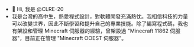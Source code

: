 - 👋 Hi, 我是 @CLRE-20
- 我是台灣的高中生，熱愛程式設計，對軟體開發充滿熱忱。我相信科技的力量可以改變世界，因此不斷學習和提升自己的專業技能。除了編寫程式碼，我也有架設和管理 Minecraft 伺服器的經驗，曾架設過 "Minecraft 11862 伺服器"，目前正在管理 "Minecraft OOEST 伺服器"。
<!---
CLRE-20/CLRE-20 is a ✨ special ✨ repository because its `README.md` (this file) appears on your GitHub profile.
You can click the Preview link to take a look at your changes.
--->

